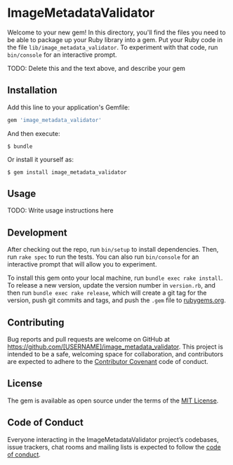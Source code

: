 # ImageMetadataValidator

Welcome to your new gem! In this directory, you'll find the files you need to be able to package up your Ruby library into a gem. Put your Ruby code in the file `lib/image_metadata_validator`. To experiment with that code, run `bin/console` for an interactive prompt.

TODO: Delete this and the text above, and describe your gem

## Installation

Add this line to your application's Gemfile:

```ruby
gem 'image_metadata_validator'
```

And then execute:

    $ bundle

Or install it yourself as:

    $ gem install image_metadata_validator

## Usage

TODO: Write usage instructions here

## Development

After checking out the repo, run `bin/setup` to install dependencies. Then, run `rake spec` to run the tests. You can also run `bin/console` for an interactive prompt that will allow you to experiment.

To install this gem onto your local machine, run `bundle exec rake install`. To release a new version, update the version number in `version.rb`, and then run `bundle exec rake release`, which will create a git tag for the version, push git commits and tags, and push the `.gem` file to [rubygems.org](https://rubygems.org).

## Contributing

Bug reports and pull requests are welcome on GitHub at https://github.com/[USERNAME]/image_metadata_validator. This project is intended to be a safe, welcoming space for collaboration, and contributors are expected to adhere to the [Contributor Covenant](http://contributor-covenant.org) code of conduct.

## License

The gem is available as open source under the terms of the [MIT License](http://opensource.org/licenses/MIT).

## Code of Conduct

Everyone interacting in the ImageMetadataValidator project’s codebases, issue trackers, chat rooms and mailing lists is expected to follow the [code of conduct](https://github.com/[USERNAME]/image_metadata_validator/blob/master/CODE_OF_CONDUCT.md).

